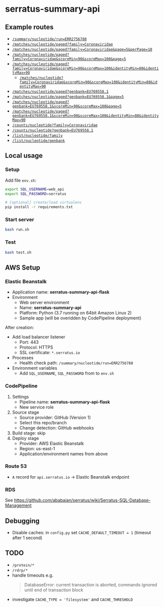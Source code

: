 # serratus-summary-api

## Example routes

- [`/summary/nucleotide/run=ERR2756788`](https://api.serratus.io/summary/nucleotide/run=ERR2756788)
- [`/matches/nucleotide/paged?family=Coronaviridae`](https://api.serratus.io/matches/nucleotide/paged?family=Coronaviridae)
- [`/matches/nucleotide/paged?family=Coronaviridae&page=5&perPage=10`](https://api.serratus.io/matches/nucleotide/paged?family=Coronaviridae&page=5&perPage=10)
- [`/matches/nucleotide/paged?family=Coronaviridae&scoreMin=90&scoreMax=100&page=5`](https://api.serratus.io/matches/nucleotide/paged?family=Coronaviridae&scoreMin=90&scoreMax=100&page=5)
- [`/matches/nucleotide/paged?family=Coronaviridae&scoreMin=90&scoreMax=100&identityMin=80&identityMax=90`](https://api.serratus.io/matches/nucleotide/paged?family=Coronaviridae&scoreMin=90&scoreMax=100&identityMin=80&identityMax=90)
    - [`/matches/nucleotide?family=Coronaviridae&scoreMin=90&scoreMax=100&identityMin=80&identityMax=90`](https://api.serratus.io/matches/nucleotide?family=Coronaviridae&scoreMin=90&scoreMax=100&identityMin=80&identityMax=90)
- [`/matches/nucleotide/paged?genbank=EU769558.1`](https://api.serratus.io/matches/nucleotide/paged?genbank=EU769558.1)
- [`/matches/nucleotide/paged?genbank=EU769558.1&page=5`](https://api.serratus.io/matches/nucleotide/paged?genbank=EU769558.1&page=5)
- [`/matches/nucleotide/paged?genbank=EU769558.1&scoreMin=90&scoreMax=100&page=5`](https://api.serratus.io/matches/nucleotide/paged?genbank=EU769558.1&scoreMin=90&scoreMax=100&page=5)
- [`/matches/nucleotide/paged?genbank=EU769558.1&scoreMin=90&scoreMax=100&identityMin=80&identityMax=90`](https://api.serratus.io/matches/nucleotide/paged?genbank=EU769558.1&scoreMin=90&scoreMax=100&identityMin=80&identityMax=90)
- [`/counts/nucleotide?family=Coronaviridae`](https://api.serratus.io/counts/nucleotide?family=Coronaviridae)
- [`/counts/nucleotide?genbank=EU769558.1`](https://api.serratus.io/counts/nucleotide?genbank=EU769558.1)
- [`/list/nucleotide/family`](https://api.serratus.io/list/nucleotide/family)
- [`/list/nucleotide/genbank`](https://api.serratus.io/list/nucleotide/genbank)

## Local usage

### Setup

Add file `env.sh`:

```sh
export SQL_USERNAME=web_api
export SQL_PASSWORD=serratus
```

```sh
# [optional] create/load virtualenv
pip install -r requirements.txt
```

### Start server

```sh
bash run.sh
```

### Test

```sh
bash test.sh
```

## AWS Setup

### Elastic Beanstalk

- Application name: **serratus-summary-api-flask**
- Environment
    - Web server environment
    - Name: **serratus-summary-api**
    - Platform: Python (3.7 running on 64bit Amazon Linux 2)
    - Sample app (will be overidden by CodePipeline deployment)

After creation:

- Add load balancer listener
    - Port: 443
    - Protocol: HTTPS
    - SSL certificate: `*.serratus.io`
- Processes
    - Health check path: `/summary/nucleotide/run=ERR2756788`
- Environment variables
    - Add `SQL_USERNAME`, `SQL_PASSWORD` from to `env.sh`

### CodePipeline

1. Settings
    - Pipeline name: **serratus-summary-api-flask**
    - New service role
2. Source stage
    - Source provider: GitHub (Version 1)
    - Select this repo/branch
    - Change detection: GitHub webhooks
3. Build stage: skip
4. Deploy stage
    - Provider: AWS Elastic Beanstalk
    - Region: us-east-1
    - Application/environment names from above

### Route 53

- `A` record for `api.serratus.io` -> Elastic Beanstalk endpoint

### RDS

See https://github.com/ababaian/serratus/wiki/Serratus-SQL-Database-Management

## Debugging

- Disable caches: in `config.py` set `CACHE_DEFAULT_TIMEOUT = 1` (timeout after 1 second)

## TODO

- `/protein/*`
- `/rdrp/*`
- handle timeouts e.g.
    > DatabaseError: current transaction is aborted, commands ignored until end of transaction block
- investigate `CACHE_TYPE = 'filesystem'` and `CACHE_THRESHOLD`
